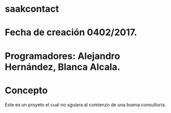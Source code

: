 # saakcontact
# Fecha de creación 0402/2017.
# Programadores: Alejandro Hernández, Blanca Alcala.

# Concepto
Este es un proyeto el cual no sguiara al comienzo de una buena consultoria.



